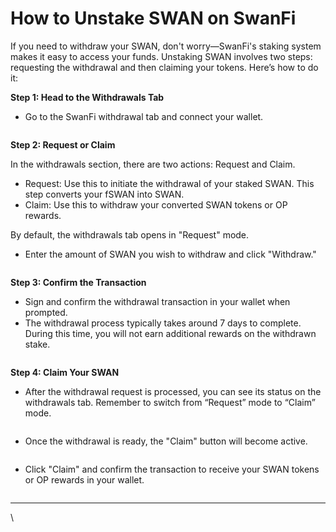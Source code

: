 # How to Unstake SWAN on SwanFi

If you need to withdraw your SWAN, don't worry—SwanFi's staking system makes it easy to access your funds. Unstaking SWAN involves two steps: requesting the withdrawal and then claiming your tokens. Here’s how to do it:

**Step 1: Head to the Withdrawals Tab**

* Go to the SwanFi withdrawal tab and connect your wallet.

<figure><img src="https://lh7-rt.googleusercontent.com/docsz/AD_4nXf0vWXn5YXc3Vd8UHjDIYXiTLGQpab8mtVABTBkGPPUYTjg0K1FnlA9d9-Sd6_Ry-W3sDsBQyKi0yvUQbbiUwbVZrngZogxc7i9TRJC-QL538B_ZILXy-SzVQ4_8LJKWK_nmSCM3w?key=_D9n7m4_eNaeP2Ge6UvOvtel" alt=""><figcaption></figcaption></figure>

**Step 2: Request or Claim**

In the withdrawals section, there are two actions: Request and Claim.

* Request: Use this to initiate the withdrawal of your staked SWAN. This step converts your fSWAN into SWAN.
* Claim: Use this to withdraw your converted SWAN tokens or OP rewards.

By default, the withdrawals tab opens in "Request" mode.

* Enter the amount of SWAN you wish to withdraw and click "Withdraw."

<figure><img src="https://lh7-rt.googleusercontent.com/docsz/AD_4nXeGzsBWZQk8ihqAn_XXglBQS6irM-_040iYqm7T2AHnjzoRgMKSZpf-2HV61pfVgtyGmiTycskuC64-ZdVUmJReKaChN-5dtkOzkbJr59sYooyM652eiKKeNwIYlVjC4JSeemPk4A?key=_D9n7m4_eNaeP2Ge6UvOvtel" alt=""><figcaption></figcaption></figure>

**Step 3: Confirm the Transaction**

* Sign and confirm the withdrawal transaction in your wallet when prompted.
* The withdrawal process typically takes around 7 days to complete. During this time, you will not earn additional rewards on the withdrawn stake.

<figure><img src="https://lh7-rt.googleusercontent.com/docsz/AD_4nXe6BoGg2huFvxKPrFCC6mCvPgcJZlKAeQBeyUaEFJ8JuOMgZzsQShHnfrI7Puyc4lOAJRzLeO3TsDz66dITCMtA93_mhu8zRteclLueA2RPk8nqR3F1GBP4fDVhj3VgAVoXn8OaDg?key=_D9n7m4_eNaeP2Ge6UvOvtel" alt=""><figcaption></figcaption></figure>

**Step 4: Claim Your SWAN**

* After the withdrawal request is processed, you can see its status on the withdrawals tab. Remember to switch from “Request” mode to “Claim” mode.

<figure><img src="https://lh7-rt.googleusercontent.com/docsz/AD_4nXdg6RBVhovolotTMfoLBtl-gKuB0ROp2oIz4CT4Q4MZpoMDe8aLpw38jb6BdLj94rQ2X713yvUpsHUMurTsMVuxX-Az2f8aG_XON8RpIivRc890OnNKxRgWz77_gCT2NLDE8MViHA?key=_D9n7m4_eNaeP2Ge6UvOvtel" alt=""><figcaption></figcaption></figure>

* Once the withdrawal is ready, the "Claim" button will become active.

<figure><img src="https://lh7-rt.googleusercontent.com/docsz/AD_4nXd19qLx59AEb5ddr0FB2a70sVSmKOTg-gOmvyrCU7Pkb8iARjGRyRXDvoStn-BMwM3pYr1icrQG_y6KuWjZVsTLJwSGpHudqluxuWLTBwGdhoLOXDkE5RW92lumOWkd2nLxiCkPTA?key=_D9n7m4_eNaeP2Ge6UvOvtel" alt=""><figcaption></figcaption></figure>

* Click "Claim" and confirm the transaction to receive your SWAN tokens or OP rewards in your wallet.

<figure><img src="https://lh7-rt.googleusercontent.com/docsz/AD_4nXdg6RBVhovolotTMfoLBtl-gKuB0ROp2oIz4CT4Q4MZpoMDe8aLpw38jb6BdLj94rQ2X713yvUpsHUMurTsMVuxX-Az2f8aG_XON8RpIivRc890OnNKxRgWz77_gCT2NLDE8MViHA?key=_D9n7m4_eNaeP2Ge6UvOvtel" alt=""><figcaption></figcaption></figure>

***

\

